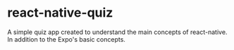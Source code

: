 # react-native-quiz
A simple quiz app created to understand the main concepts of react-native. In addition to the Expo's basic concepts.
